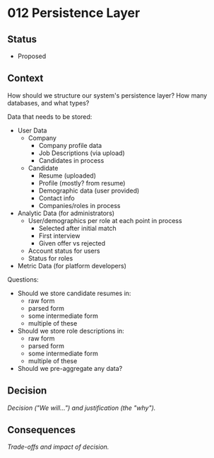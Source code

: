 # 012 Persistence Layer

## Status

- Proposed

## Context

How should we structure our system's persistence layer? How many databases, and what types?

Data that needs to be stored:
- User Data
  - Company
    - Company profile data
    - Job Descriptions (via upload)
    - Candidates in process
  - Candidate
    - Resume (uploaded)
    - Profile (mostly? from resume)
    - Demographic data (user provided)
    - Contact info
    - Companies/roles in process
- Analytic Data (for administrators)
  - User/demographics per role at each point in process
    - Selected after initial match
    - First interview
    - Given offer vs rejected
  - Account status for users
  - Status for roles
- Metric Data (for platform developers)

Questions:
- Should we store candidate resumes in:
  - raw form
  - parsed form
  - some intermediate form
  - multiple of these
- Should we store role descriptions in:
  - raw form
  - parsed form
  - some intermediate form
  - multiple of these
- Should we pre-aggregate any data?

## Decision

_Decision ("We will...") and justification (the "why")._

## Consequences

_Trade-offs and impact of decision._
